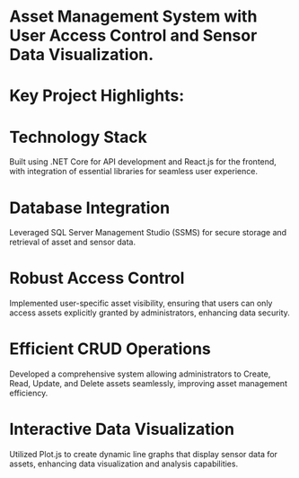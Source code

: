 # Asset Management System with User Access Control and Sensor Data Visualization.

# Key Project Highlights:
# Technology Stack
Built using .NET Core for API development and React.js for the frontend, with integration of essential libraries for seamless user experience.
# Database Integration
Leveraged SQL Server Management Studio (SSMS) for secure storage and retrieval of asset and sensor data.
# Robust Access Control
Implemented user-specific asset visibility, ensuring that users can only access assets explicitly granted by administrators, enhancing data security.
# Efficient CRUD Operations
Developed a comprehensive system allowing administrators to Create, Read, Update, and Delete assets seamlessly, improving asset management efficiency.
# Interactive Data Visualization
Utilized Plot.js to create dynamic line graphs that display sensor data for assets, enhancing data visualization and analysis capabilities.

